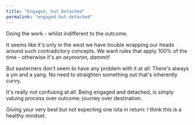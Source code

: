 ```yaml
---
title: "Engaged, but Detached"
permalink: "engaged-but-detached"
---
```


Doing the work - whilst indifferent to the outcome.

It seems like it's only in the west we have trouble wrapping our heads around such contradictory concepts. We want rules that apply 100% of the time - otherwise it's an *oxymoron, dammit!*

But easterners don't seem to have any problem with it at all: There's always a yin and a yang. No need to straighten something out that's inherently curvy.

It's really not confusing at all. Being engaged and detached, is simply valuing process over outcome; journey over destination.

Giving your very best but not expecting one iota in return: I think this is a healthy mindset.
